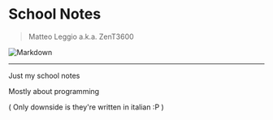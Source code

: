 # School Notes
> Matteo Leggio a.k.a. ZenT3600

![Markdown](https://img.shields.io/badge/markdown-%23000000.svg?style=for-the-badge&logo=markdown&logoColor=black)

---

Just my school notes

Mostly about programming

( Only downside is they're written in italian :P )

